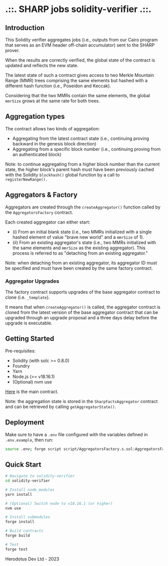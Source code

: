 # .::. SHARP jobs solidity-verifier .::.

## Introduction

This Solidity verifier aggregates jobs (i.e., outputs from our Cairo program that serves as an EVM header off-chain accumulator) sent to the SHARP prover.

When the results are correctly verified, the global state of the contract is updated and reflects the new state.

The latest state of such a contract gives access to two Merkle Mountain Range (MMR) trees comprising the same elements but hashed with a different hash function (i.e., Poseidon and Keccak).

Considering that the two MMRs contain the same elements, the global `mmrSize` grows at the same rate for both trees.

## Aggregation types

The contract allows two kinds of aggregation:

-   Aggregating from the latest contract state (i.e., continuing proving backward in the genesis block direction)
-   Aggregating from a specific block number (i.e., continuing proving from an authenticated block)

Note: to continue aggregating from a higher block number than the current state, the higher block's parent hash must have been previously cached with the Solidity `blockhash()` global function by a call to `registerNewRange().`

## Aggregators & Factory

Aggregators are created through the `createAggregator()` function called by the `AggregatorsFactory` contract.

Each created aggregator can either start:

-   (i) From an initial blank state (i.e., two MMRs initialized with a single hashed element of value "brave new world" and a `mmrSize` of 1).
-   (ii) From an existing aggregator's state (i.e., two MMRs initialized with the same elements and `mmrSize` as the existing aggregator). This process is referred to as "detaching from an existing aggregator."

Note: when detaching from an existing aggregator, its aggregator ID must be specified and must have been created by the same factory contract.

### Aggregator Upgrades

The factory contract supports upgrades of the base aggregator contract to clone (i.e. `_template`).

It means that when `createAggregator()` is called, the aggregator contract is cloned from the latest version of the base aggregator contract that can be upgraded through an upgrade proposal and a three days delay before the upgrade is executable.

## Getting Started

Pre-requisites:

-   Solidity (with solc >= 0.8.0)
-   Foundry
-   Yarn
-   Node.js (>= v18.16.1)
-   (Optional) nvm use

[Here](src/SharpFactsAggregator.sol) is the main contract.

Note: the aggregation state is stored in the `SharpFactsAggregator` contract and can be retrieved by calling `getAggregatorState()`.

## Deployment

Make sure to have a `.env` file configured with the variables defined in `.env.example`, then run:

```sh
source .env; forge script script/AggregatorsFactory.s.sol:AggregatorsFactoryDeployer --rpc-url $DEPLOY_RPC_URL --broadcast --verify -vvvv
```

## Quick Start

```sh
# Navigate to solidity-verifier
cd solidity-verifier

# Install node_modules
yarn install

# (Optional) Switch node to v18.16.1 (or higher)
nvm use

# Install submodules
forge install

# Build contracts
forge build

# Test
forge test
```

Herodotus Dev Ltd - 2023
